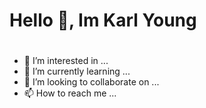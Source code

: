 # Hello 👋, Im Karl Young
#

- 👀 I’m interested in ...
- 🌱 I’m currently learning ...
- 💞️ I’m looking to collaborate on ...
- 📫 How to reach me ...

<!---
karl-young/karl-young is a ✨ special ✨ repository because its `README.md` (this file) appears on your GitHub profile.
You can click the Preview link to take a look at your changes.
--->
